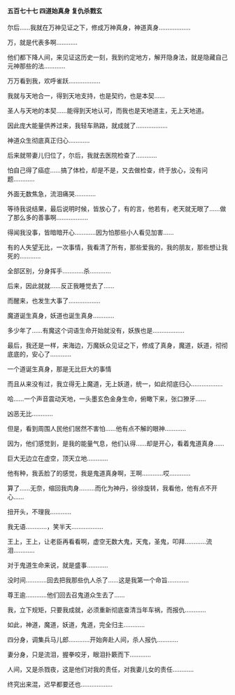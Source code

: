 #### 五百七十七 四道始真身 复仇杀戮玄

尔后……我就在万神见证之下，修成万神真身，神道真身………………

万，就是代表多啊…………

他们都下降人间，来见证这历史一刻，我到约定地方，解开隐身法，就是隐藏自己元神那些的法…………


万万看到我，欢呼雀跃………………

我就与天地合一，得到天地支持，也是契约，也是本契……

圣人与天地的本契……能得到天地认可，而我也是天地道主，无上天地道。


因此庞大能量供养过来，我轻车熟路，就成就了………………


神道众生彻底真正归心…………

后来就带妻儿归位了，尔后，我就去医院检查了…………

怕自己得了癌症……搞了体检，却是不是，又去做检查，终于放心，没有问题…………


外面无数焦急，流泪痛哭…………

等待我说结果，最后说明时候，皆放心了，有的言，他若有，老天就无眼了……做了那么多的善事啊………………


得闻我没事，皆暗暗开心…………因为怕那些小人看见加害……

有的人失望无比，一次事情，我看清了所有，那些爱我的，我的朋友，那些想让我死的…………

全部区别，分身挥手…………杀…………


后来，因此就就……反正我睡觉去了……

而醒来，也发生大事了………………

魔道诞生真身，妖道也诞生真身…………


多少年了……有魔这个词语生命开始就没有，妖族也是………………


最后，我还是一样，来海边，万魔妖众见证之下，修成了真身，魔道，妖道，彻彻底底的，安心了…………

一个道诞生真身，那是无比巨大的事情

而且从来没有过，我立得无上魔道，无上妖道，统一，如此彻底归心………………


哈……一个声音震动天地，一头墨玄色金身生命，俯瞰下来，张口獠牙……

凶恶无比…………

但是，看到周围人民他们居然不害怕……他有点不解的眼神…………

因为，他们感觉到，是我的能量气息，他们认得……却是开心，看着鬼道真身……

巨大无边立在虚空，顶天立地…………

他有种，我丢脸了的感觉，我是鬼道真身啊，王啊…………哎…………

算了……无奈，缩回我肉身………而化为神丹，徐徐旋转，我看他，他有点不开心……

扭开头，不理我…………

我无语…………，笑半天………………


王上，王上，让老臣再看看啊，虚空无数大鬼，天鬼，圣鬼，叩拜…………流泪…………

对于鬼道生命来说，就是盛事…………

没时间…………回去把我那些仇人杀了……这是我第一个命旨…………

尊王逾…………他们回去召鬼道众生去了……

我，立下规矩，只要我成就，必须重新彻底查清当年车祸，而报仇…………

如此，神道，魔道，妖道，鬼道，完全归主…………

四分身，调集兵马儿郎…………开始奔赴人间，杀人报仇…………

妻分身，只是流泪，握拳咬牙，眼泪扑簌而下…………


人间，又是杀戮夜，这是他们对我的责任，对我妻儿女的责任…………

终究出来混，迟早都要还也………………